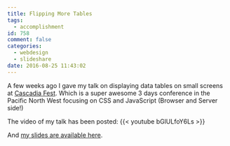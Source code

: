 ```yaml
---
title: Flipping More Tables
tags:
  - accomplishment
id: 758
comment: false
categories:
  - webdesign
  - slideshare
date: 2016-08-25 11:43:02
---
```


A few weeks ago I gave my talk on displaying data tables on small screens at [Cascadia Fest](http://2016.cascadiafest.org/). Which is a super awesome 3 days conference in the Pacific North West focusing on CSS and JavaScript (Browser and Server side!)

The video of my talk has been posted:
{{< youtube bGlULfoY6Ls >}}

And [my slides are available here](http://www.slideshare.net/stephaniehobson/flipping-tables-displaying-data-on-small-screens-201608).
